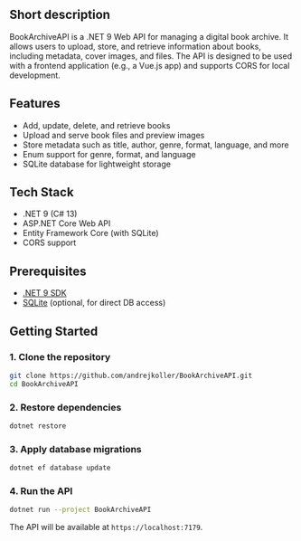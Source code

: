 ## Short description

BookArchiveAPI is a .NET 9 Web API for managing a digital book archive. It allows users to upload, store, and retrieve information about books, including metadata, cover images, and files. The API is designed to be used with a frontend application (e.g., a Vue.js app) and supports CORS for local development.

## Features

- Add, update, delete, and retrieve books
- Upload and serve book files and preview images
- Store metadata such as title, author, genre, format, language, and more
- Enum support for genre, format, and language
- SQLite database for lightweight storage

## Tech Stack

- .NET 9 (C# 13)
- ASP.NET Core Web API
- Entity Framework Core (with SQLite)
- CORS support

## Prerequisites

- [.NET 9 SDK](https://dotnet.microsoft.com/download)
- [SQLite](https://www.sqlite.org/download.html) (optional, for direct DB access)

## Getting Started

### 1. Clone the repository

```bash
git clone https://github.com/andrejkoller/BookArchiveAPI.git
cd BookArchiveAPI
```

### 2. Restore dependencies

```bash
dotnet restore
```

### 3. Apply database migrations

 ```bash
dotnet ef database update
```

### 4. Run the API

 ```bash
dotnet run --project BookArchiveAPI
```

The API will be available at `https://localhost:7179`.

